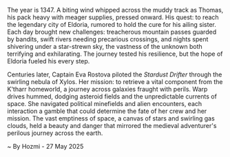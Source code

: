 
The year is 1347.  A biting wind whipped across the muddy track as Thomas, his pack heavy with meager supplies, pressed onward.  His quest: to reach the legendary city of Eldoria, rumored to hold the cure for his ailing sister.  Each day brought new challenges: treacherous mountain passes guarded by bandits,  swift rivers needing precarious crossings, and nights spent shivering under a star-strewn sky, the vastness of the unknown both terrifying and exhilarating.  The journey tested his resilience, but the hope of Eldoria fueled his every step.


Centuries later, Captain Eva Rostova piloted the *Stardust Drifter* through the swirling nebula of Xylos. Her mission: to retrieve a vital component from the K'tharr homeworld, a journey across galaxies fraught with perils.  Warp drives hummed, dodging asteroid fields and the unpredictable currents of space.  She navigated political minefields and alien encounters, each interaction a gamble that could determine the fate of her crew and her mission.  The vast emptiness of space, a canvas of stars and swirling gas clouds, held a beauty and danger that mirrored the medieval adventurer's perilous journey across the earth.

~ By Hozmi - 27 May 2025
